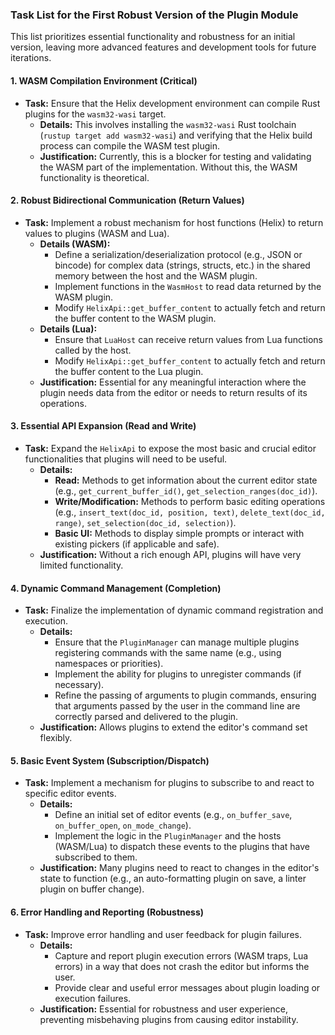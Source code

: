 ### Task List for the First Robust Version of the Plugin Module

This list prioritizes essential functionality and robustness for an initial version, leaving more advanced features and development tools for future iterations.

#### **1. WASM Compilation Environment (Critical)**

*   **Task:** Ensure that the Helix development environment can compile Rust plugins for the `wasm32-wasi` target.
    *   **Details:** This involves installing the `wasm32-wasi` Rust toolchain (`rustup target add wasm32-wasi`) and verifying that the Helix build process can compile the WASM test plugin.
    *   **Justification:** Currently, this is a blocker for testing and validating the WASM part of the implementation. Without this, the WASM functionality is theoretical.

#### **2. Robust Bidirectional Communication (Return Values)**

*   **Task:** Implement a robust mechanism for host functions (Helix) to return values to plugins (WASM and Lua).
    *   **Details (WASM):**
        *   Define a serialization/deserialization protocol (e.g., JSON or bincode) for complex data (strings, structs, etc.) in the shared memory between the host and the WASM plugin.
        *   Implement functions in the `WasmHost` to read data returned by the WASM plugin.
        *   Modify `HelixApi::get_buffer_content` to actually fetch and return the buffer content to the WASM plugin.
    *   **Details (Lua):**
        *   Ensure that `LuaHost` can receive return values from Lua functions called by the host.
        *   Modify `HelixApi::get_buffer_content` to actually fetch and return the buffer content to the Lua plugin.
    *   **Justification:** Essential for any meaningful interaction where the plugin needs data from the editor or needs to return results of its operations.

#### **3. Essential API Expansion (Read and Write)**

*   **Task:** Expand the `HelixApi` to expose the most basic and crucial editor functionalities that plugins will need to be useful.
    *   **Details:**
        *   **Read:** Methods to get information about the current editor state (e.g., `get_current_buffer_id()`, `get_selection_ranges(doc_id)`).
        *   **Write/Modification:** Methods to perform basic editing operations (e.g., `insert_text(doc_id, position, text)`, `delete_text(doc_id, range)`, `set_selection(doc_id, selection)`).
        *   **Basic UI:** Methods to display simple prompts or interact with existing pickers (if applicable and safe).
    *   **Justification:** Without a rich enough API, plugins will have very limited functionality.

#### **4. Dynamic Command Management (Completion)**

*   **Task:** Finalize the implementation of dynamic command registration and execution.
    *   **Details:**
        *   Ensure that the `PluginManager` can manage multiple plugins registering commands with the same name (e.g., using namespaces or priorities).
        *   Implement the ability for plugins to unregister commands (if necessary).
        *   Refine the passing of arguments to plugin commands, ensuring that arguments passed by the user in the command line are correctly parsed and delivered to the plugin.
    *   **Justification:** Allows plugins to extend the editor's command set flexibly.

#### **5. Basic Event System (Subscription/Dispatch)**

*   **Task:** Implement a mechanism for plugins to subscribe to and react to specific editor events.
    *   **Details:**
        *   Define an initial set of editor events (e.g., `on_buffer_save`, `on_buffer_open`, `on_mode_change`).
        *   Implement the logic in the `PluginManager` and the hosts (WASM/Lua) to dispatch these events to the plugins that have subscribed to them.
    *   **Justification:** Many plugins need to react to changes in the editor's state to function (e.g., an auto-formatting plugin on save, a linter plugin on buffer change).

#### **6. Error Handling and Reporting (Robustness)**

*   **Task:** Improve error handling and user feedback for plugin failures.
    *   **Details:**
        *   Capture and report plugin execution errors (WASM traps, Lua errors) in a way that does not crash the editor but informs the user.
        *   Provide clear and useful error messages about plugin loading or execution failures.
    *   **Justification:** Essential for robustness and user experience, preventing misbehaving plugins from causing editor instability.
